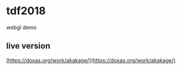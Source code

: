 
# tdf2018

webgl demo

## live version

[https://doxas.org/work/akakage/](https://doxas.org/work/akakage/)

